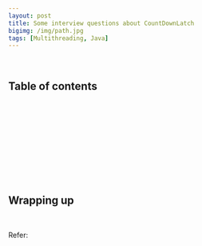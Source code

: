 ```yaml
---
layout: post
title: Some interview questions about CountDownLatch
bigimg: /img/path.jpg
tags: [Multithreading, Java]
---
```




<br>

## Table of contents





<br>

## 





<br>

## 





<br>

## 






<br>

## Wrapping up







<br>

Refer:

